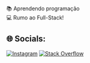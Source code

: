 
📚 Aprendendo programação<br>
💻 Rumo ao Full-Stack!


## 🌐 Socials:
[![Instagram](https://img.shields.io/badge/Instagram-%23E4405F.svg?logo=Instagram&logoColor=white)](https://instagram.com/jurgensenkk)
[![Stack Overflow](https://img.shields.io/badge/-Stackoverflow-FE7A16?logo=stack-overflow&logoColor=white)](https://stackoverflow.com/users/lucas-jurgensen) 
